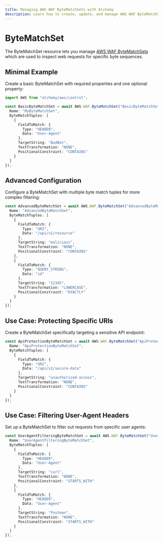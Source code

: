 ```yaml
---
title: Managing AWS WAF ByteMatchSets with Alchemy
description: Learn how to create, update, and manage AWS WAF ByteMatchSets using Alchemy Cloud Control.
---
```


# ByteMatchSet

The ByteMatchSet resource lets you manage [AWS WAF ByteMatchSets](https://docs.aws.amazon.com/waf/latest/userguide/) which are used to inspect web requests for specific byte sequences.

## Minimal Example

Create a basic ByteMatchSet with required properties and one optional property:

```ts
import AWS from "alchemy/aws/control";

const BasicByteMatchSet = await AWS.WAF.ByteMatchSet("BasicByteMatchSet", {
  Name: "MyByteMatchSet",
  ByteMatchTuples: [
    {
      FieldToMatch: {
        Type: "HEADER",
        Data: "User-Agent"
      },
      TargetString: "BadBot",
      TextTransformation: "NONE",
      PositionalConstraint: "CONTAINS"
    }
  ]
});
```

## Advanced Configuration

Configure a ByteMatchSet with multiple byte match tuples for more complex filtering:

```ts
const AdvancedByteMatchSet = await AWS.WAF.ByteMatchSet("AdvancedByteMatchSet", {
  Name: "AdvancedByteMatchSet",
  ByteMatchTuples: [
    {
      FieldToMatch: {
        Type: "URI",
        Data: "/api/v1/resource"
      },
      TargetString: "malicious",
      TextTransformation: "NONE",
      PositionalConstraint: "CONTAINS"
    },
    {
      FieldToMatch: {
        Type: "QUERY_STRING",
        Data: "id"
      },
      TargetString: "12345",
      TextTransformation: "LOWERCASE",
      PositionalConstraint: "EXACTLY"
    }
  ]
});
```

## Use Case: Protecting Specific URIs

Create a ByteMatchSet specifically targeting a sensitive API endpoint:

```ts
const ApiProtectionByteMatchSet = await AWS.WAF.ByteMatchSet("ApiProtectionByteMatchSet", {
  Name: "ApiProtectionByteMatchSet",
  ByteMatchTuples: [
    {
      FieldToMatch: {
        Type: "URI",
        Data: "/api/v1/secure-data"
      },
      TargetString: "unauthorized-access",
      TextTransformation: "NONE",
      PositionalConstraint: "CONTAINS"
    }
  ]
});
```

## Use Case: Filtering User-Agent Headers

Set up a ByteMatchSet to filter out requests from specific user agents:

```ts
const UserAgentFilteringByteMatchSet = await AWS.WAF.ByteMatchSet("UserAgentFilteringByteMatchSet", {
  Name: "UserAgentFilteringByteMatchSet",
  ByteMatchTuples: [
    {
      FieldToMatch: {
        Type: "HEADER",
        Data: "User-Agent"
      },
      TargetString: "curl",
      TextTransformation: "NONE",
      PositionalConstraint: "STARTS_WITH"
    },
    {
      FieldToMatch: {
        Type: "HEADER",
        Data: "User-Agent"
      },
      TargetString: "Postman",
      TextTransformation: "NONE",
      PositionalConstraint: "STARTS_WITH"
    }
  ]
});
```
